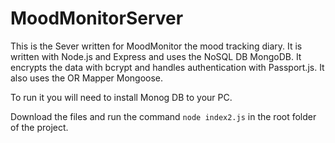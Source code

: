 # MoodMonitorServer
This is the Sever written for MoodMonitor the mood tracking diary. It is written with Node.js
and Express and uses the NoSQL DB MongoDB. It encrypts the data with bcrypt and handles 
authentication with Passport.js. It also uses the OR Mapper Mongoose.

To run it you will need to install Monog DB to your PC.

Download the files and run the command ```node index2.js``` in the root folder of the project.

